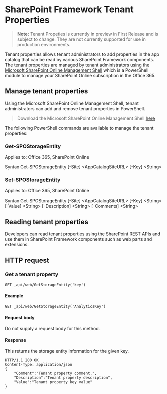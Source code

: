 # SharePoint Framework Tenant Properties

>**Note:** Tenant Propeties is currently in preview in First Release and is subject to change. They are not currently supported for use in production environments.

Tenant properties allows tenant administrators to add properties in the app catalog that can be read by various SharePoint Framework components. The tenant properties are managed by tenant administrators using the [Microsoft SharePoint Online Management Shell](https://technet.microsoft.com/en-us/library/fp161372.aspx) which is a PowerShell module to manage your SharePoint Online subscription in the Office 365.

## Manage tenant properties

Using the Microsoft SharePoint Online Management Shell, tenant administrators can add and remove tenant properties in PowerShell. 

> Download the Microsoft SharePoint Online Management Shell [here](https://www.microsoft.com/en-us/download/details.aspx?id=35588)

The following PowerShell commands are available to manage the tenant properties:

### Get-SPOStorageEntity
Applies to: Office 365, SharePoint Online

Syntax
Get-SPOStorageEntity [-Site] &lt;AppCatalogSiteURL&gt; [-Key] &lt;String&gt;

### Set-SPOStorageEntity
Applies to: Office 365, SharePoint Online

Syntax
Get-SPOStorageEntity [-Site] &lt;AppCatalogSiteURL&gt; [-Key] &lt;String&gt; [-Value] &lt;String&gt; [-Description] &lt;String&gt; [-Comments] &lt;String&gt;

## Reading tenant properties

Developers can read tenant properties using the SharePoint REST APIs and use them in SharePoint Framework components such as web parts and extensions.

## HTTP request

### Get a tenant property

```
GET _api/web/GetStorageEntity('key')
```

#### Example

```http
GET _api/web/GetStorageEntity('AnalyticsKey')
```
#### Request body

Do not supply a request body for this method.

#### Response

This returns the storage entity information for the given key.

```http
HTTP/1.1 200 OK
Content-Type: application/json
{
    "Comment":"Tenant property comment.",
    "Description":"Tenant property description",
    "Value":"Tenant property key value"
}
```
